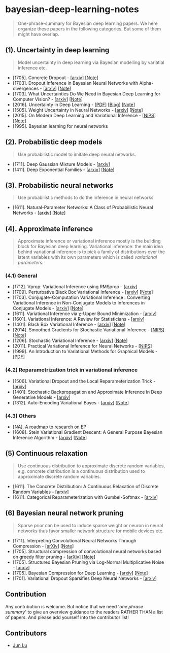 # bayesian-deep-learning-notes
> One-phrase-summary for Bayesian deep learning papers.
> We here organize these papers in the following categories. But some of them might have overlap.

## (1). Uncertainty in deep learning
> Model uncertainty in deep learning via Bayesian modelling by variatial inference etc.

- [1705]. Concrete Dropout - [[arxiv](https://arxiv.org/abs/1705.07832)] [[Note](/notes/concrete-dropout.md)]
- [1703]. Dropout Inference in Bayesian Neural Networks with Alpha-divergences - [[arxiv](https://arxiv.org/abs/1703.02914)] [[Note](/notes/alpha-divergence.md)]
- [1703]. What Uncertainties Do We Need in Bayesian Deep Learning for Computer Vision? - [[arxiv](https://arxiv.org/abs/1703.04977)] [[Note](/notes/)]
- [2016]. Uncertainty in Deep Learning - [[PDF](https://pdfs.semanticscholar.org/a6af/62389c6655770c624e2fa3f3ad6dc26bf77e.pdf)] [[Blog](http://mlg.eng.cam.ac.uk/yarin/blog_2248.html)] [[Note](/notes/uncertainty-deep-learning.md)]
- [1505]. Weight Uncertainty in Neural Networks - [[arxiv](https://arxiv.org/abs/1505.05424)] [[Note](/notes/bbb.md)]
- [2015]. On Modern Deep Learning and Variational Inference - [[NIPS](http://www.approximateinference.org/accepted/GalGhahramani2015.pdf)] [[Note](/notes/modern-vi.md)]
- [1995]. Bayesian learning for neural networks

## (2). Probabilistic deep models
> Use probabilistic model to imitate deep neural networks.

- [1711]. Deep Gaussian Mixture Models - [[arxiv](https://arxiv.org/abs/1711.06929)]
- [1411]. Deep Exponential Families - [[arxiv](https://arxiv.org/pdf/1411.2581.pdf)] [[Note](/notes/deep-expo-families.md)]

## (3). Probabilistic neural networks
> Use probabilistic methods to do the inference in neural networks.

- [1611]. Natural-Parameter Networks: A Class of Probabilistic Neural Networks - [[arxiv](https://arxiv.org/abs/1611.00448)] [[Note](/notes/npn.md)]

## (4). Approximate inference
> Approximate inference or variational inference mostly is the building block for Bayesian deep learning. 
> Variational inference: the main idea behind variational inference is to pick a family of distributions over the latent variables with its own parameters which is called *variational parameters*.

### (4.1) General
- [1712]. Vprop: Variational Inference using RMSprop - [[arxiv](https://arxiv.org/abs/1712.01038)] 
- [1709]. Perturbative Black Box Variational Inference - [[arxiv](https://arxiv.org/abs/1709.07433)] [[Note](/notes/perturbative-vi.md)]
- [1703]. Conjugate-Computation Variational Inference : Converting Variational Inference in Non-Conjugate Models to Inferences in Conjugate Models - [[arxiv](https://arxiv.org/abs/1703.04265)] [[Note](/notes/cvi.md)]
- [1611]. Variational Inference via χ-Upper Bound Minimization - [[arxiv](https://arxiv.org/abs/1611.00328)]
- [1601]. Variational Inference: A Review for Statisticians - [[arxiv](https://arxiv.org/abs/1601.00670)]
- [1401]. Black Box Variational Inference - [[arxiv](https://arxiv.org/abs/1401.0118)] [[Note](/notes/blackbox-vi.md)]
- [2014]. Smoothed Gradients for Stochastic Variational Inference - [[NIPS](http://papers.nips.cc/paper/5557-smoothed-gradients-for-stochastic-variational-inference.pdf)] [[Note](/notes/smooth-svi.md)]
- [1206]. Stochastic Variational Inference - [[arxiv](https://arxiv.org/abs/1206.7051)] [[Note](/notes/svi.md)]
- [2011]. Practical Variational Inference for Neural Networks - [[NIPS](https://papers.nips.cc/paper/4329-practical-variational-inference-for-neural-networks)]
- [1999]. An Introduction to Variational Methods for Graphical Models - [[PDF](https://people.eecs.berkeley.edu/~jordan/papers/variational-intro.pdf)]

### (4.2) Reparametrization trick in variational inference
- [1506]. Variational Dropout and the Local Reparameterization Trick - [[arxiv](https://arxiv.org/abs/1506.02557)]
- [1401]. Stochastic Backpropagation and Approximate Inference in Deep Generative Models - [[arxiv](https://arxiv.org/abs/1401.4082)]
- [1312]. Auto-Encoding Variational Bayes - [[arxiv](https://arxiv.org/abs/1312.6114)] [[Note](/notes/aevb.md)]

### (4.3) Others
- [NA]. [A roadmap to research on EP](https://tminka.github.io/papers/ep/roadmap.html)
- [1608]. Stein Variational Gradient Descent: A General Purpose Bayesian Inference Algorithm - [[arxiv](https://arxiv.org/abs/1608.04471)] [[Note](/notes/stein-var.md)]

## (5) Continuous relaxation
> Use continuous distribution to approximate discrete random variables, e.g. concrete distribution is a continuous distribution used to approximate discrete random variables.

- [1611]. The Concrete Distribution: A Continuous Relaxation of Discrete Random Variables - [[arxiv](https://arxiv.org/abs/1611.00712)]
- [1611]. Categorical Reparameterization with Gumbel-Softmax - [[arxiv](https://arxiv.org/abs/1611.01144)]

## (6) Bayesian neural network pruning
> Sparse prior can be used to induce sparse weight or neuron in neural networks thus favor smaller network structure for mobile devices etc. 

- [1711]. Interpreting Convolutional Neural Networks Through Compression - [[arXiv](https://arxiv.org/abs/1711.02329)] [[Note](/notes/interpret-cnn-compress.md)]
- [1705]. Structural compression of convolutional neural networks based on greedy filter pruning - [[arXiv](https://arxiv.org/abs/1705.07356)] [[Note](/notes/interpret-cnn-compress.md)]
- [1705]. Structured Bayesian Pruning via Log-Normal Multiplicative Noise - [[arxiv](https://arxiv.org/abs/1705.07283)]
- [1705]. Bayesian Compression for Deep Learning - [[arxiv](https://arxiv.org/abs/1705.08665)] [[Note](/notes/bayesian-compress.md)]
- [1701]. Variational Dropout Sparsifies Deep Neural Networks - [[arxiv](https://arxiv.org/abs/1701.05369)]


## Contribution
Any contribution is welcome. But notice that we need '*one phrase summary*' to give an overview guidance to the readers RATHER THAN a list of papers. And please add yourself into the contributor list!

## Contributors
- [Jun Lu](https://github.com/junlulocky)
